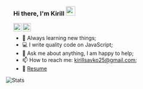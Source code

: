 ### Hi there, I'm Kirill <img src="https://media.giphy.com/media/hvRJCLFzcasrR4ia7z/giphy.gif" width="25px">

<a href="https://www.linkedin.com/in/kirill-savko/">
  <img align="left" alt="Kirill's LinkedIn" width="22px" src="https://raw.githubusercontent.com/peterthehan/peterthehan/master/assets/linkedin.svg" />
</a>

<a href="https://t.me/kirill_savko">
  <img align="left" alt="Kirill's Telegram" width="22px" src="https://www.flaticon.com/svg/static/icons/svg/2111/2111646.svg" />
</a>

<br>
<ul></ul>

- 🔭 Always learning new things;
- 💻 I write quality code on JavaScript;
- 💬 Ask me about anything, I am happy to help;
- 📫 How to reach me: <a href="mailto: kirillsavko25@gmail.com">kirillsavko25@gmail.com</a>;
- 📝 [Resume](https://drive.google.com/file/d/1SL_cYwhh1We6XYE9YPHQ4M5_k5u0t-Ji/view?usp=sharing)

<div style="margin-bottom: 10px;"></div>

 <img align="left" alt="Stats" src="https://github-readme-stats.vercel.app/api?username=kirillsavko&show_icons=true&hide=stars&hide_border=true&count_private=true" style="margin-left: -20px;" />
